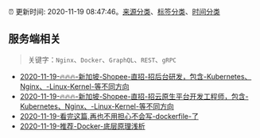 :alarm_clock: 更新时间: 2020-11-19 08:47:46。[来源分类](../README.md)、[标签分类](../TAGS.md)、[时间分类](../TIMELINE.md)

## 服务端相关


> 关键字：`Nginx`、`Docker`、`GraphQL`、`REST`、`gRPC`



- [2020-11-19-🔥🔥🔥-新加坡-Shopee-直招-招后台研发，包含-Kubernetes、Nginx、-Linux-Kernel-等不同方向](https://www.v2ex.com/t/727179) 
- [2020-11-19-🔥🔥🔥-新加坡-Shopee-直招-招云原生平台开发工程师，包含-Kubernetes、Nginx、-Linux-Kernel-等不同方向](https://www.v2ex.com/t/727169) 
- [2020-11-19-看完这篇,再也不用担心不会写-dockerfile-了](https://toutiao.io/k/zzpdj8o) 
- [2020-11-19-推荐-Docker-底层原理浅析](https://toutiao.io/k/nvbge2t) 